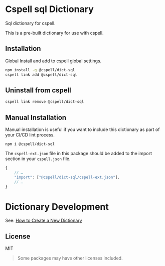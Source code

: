 # Cspell sql Dictionary

Sql dictionary for cspell.

This is a pre-built dictionary for use with cspell.

## Installation

Global Install and add to cspell global settings.

```sh
npm install -g @cspell/dict-sql
cspell link add @cspell/dict-sql
```

## Uninstall from cspell

```sh
cspell link remove @cspell/dict-sql
```

## Manual Installation

Manual installation is useful if you want to include this dictionary as part of your CI/CD lint process.

```
npm i @cspell/dict-sql
```

The `cspell-ext.json` file in this package should be added to the import section in your `cspell.json` file.

```javascript
{
    // …
    "import": ["@cspell/dict-sql/cspell-ext.json"],
    // …
}
```

# Dictionary Development

See: [How to Create a New Dictionary](https://github.com/streetsidesoftware/cspell-dicts#how-to-create-a-new-dictionary)

## License

MIT

> Some packages may have other licenses included.
